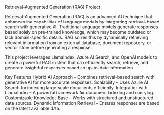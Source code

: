 Retrieval-Augmented Generation (RAG) Project

Retrieval-Augmented Generation (RAG) is an advanced AI technique that enhances the capabilities of language models by integrating retrieval-based search with generative AI. Traditional language models generate responses based solely on pre-trained knowledge, which may become outdated or lack domain-specific details. RAG solves this by dynamically retrieving relevant information from an external database, document repository, or vector store before generating a response.

This project leverages LlamaIndex, Azure AI Search, and OpenAI models to create a powerful RAG system that can efficiently search, retrieve, and generate insightful responses based on up-to-date information.

Key Features
Hybrid AI Approach – Combines retrieval-based search with generative AI for more accurate responses.
Scalability – Uses Azure AI Search for indexing large-scale documents efficiently.
Integration with LlamaIndex – A powerful framework for document indexing and querying.
Customizable Knowledge Base – Works with structured and unstructured data sources.
Dynamic Information Retrieval – Ensures responses are based on the latest available data.
